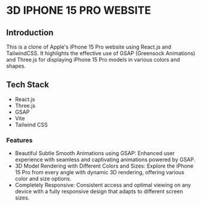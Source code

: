 # 3D IPHONE 15 PRO WEBSITE

## Introduction
This is a clone of Apple's iPhone 15 Pro website using React.js and TailwindCSS. It highlights the effective use of GSAP (Greensock Animations) and Three.js for displaying iPhone 15 Pro models in various colors and shapes.

## Tech Stack
- React.js
- Three.js
- GSAP
- Vite
- Tailwind CSS

### Features 

- Beautiful Subtle Smooth Animations using GSAP: Enhanced user experience with seamless and captivating animations powered by GSAP.
- 3D Model Rendering with Different Colors and Sizes: Explore the iPhone 15 Pro from every angle with dynamic 3D rendering, offering various color and size options.
- Completely Responsive: Consistent access and optimal viewing on any device with a fully responsive design that adapts to different screen sizes.




